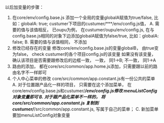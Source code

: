 以后加变量的步骤：
1. 在core/env/config.base.js 添加一个全局的变量globalA赋值为true/false, 比如：globalA: true;
   custumer下项目的custumer/***/env/config.js值，
        A. 需要的值与该值相反， 已oupu为例， 在custumer/oupu/env/config.js, 在与config.base.js相同的对象下边添加globalA赋值为false/true, 比如：globalA: false;
        B. 需要的值与该值相同， 不添加
2. 修改已经存在的变量
    修改core/env/config.base.js的变量globalB， 由true变为false，
    check custumer的各个项目config.js的该变量
        如果没有该变量， 确认该项目是否需要跟修改后的边框一致， 一致， 同1->B; 不一致， 同1->A
3. 路由的添加， 都在core/src/common/app.home.js添加，只需要跟以前的路由名字不一样即可
4. 个人中心菜单的修改
    core/src/common/app.constant.js有一份公共的菜单
    A. 对于位置跟产品化一样的项目， 只需要在这个添加菜单， 在core/env/config.base.js和custumer/***/env/config.js修改 menuListConfig对象变量即可
    B. 对于跟产品化菜单不一样的， 将core/src/common/app.constant.js 复制到custumer/***/src/common/app.constant.js, 写属于自己的菜单；
      C. 新加菜单要加menuListConfig对象变量
